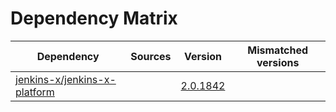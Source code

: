 # Dependency Matrix

Dependency | Sources | Version | Mismatched versions
---------- | ------- | ------- | -------------------
[jenkins-x/jenkins-x-platform](https://github.com/jenkins-x/jenkins-x-platform) |  | [2.0.1842](https://github.com/jenkins-x/jenkins-x-platform/releases/tag/v2.0.1842) | 
